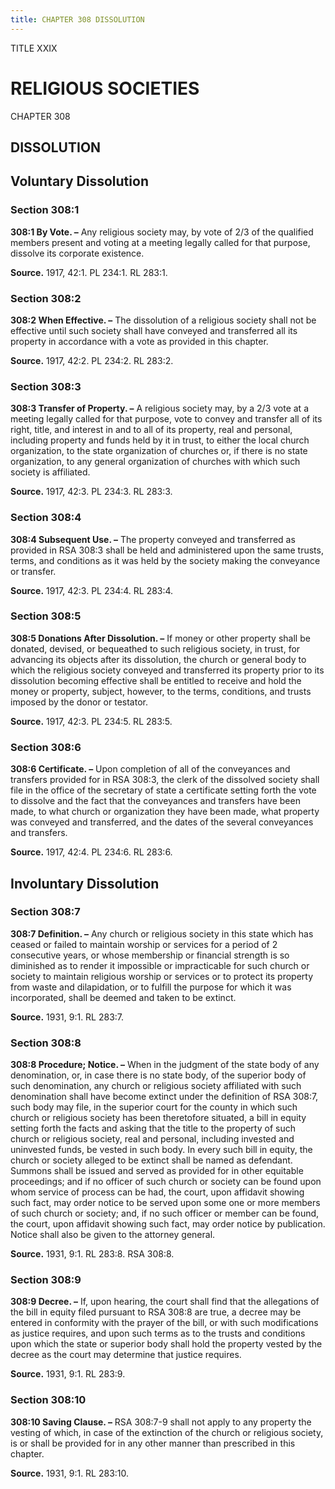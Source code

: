 ```yaml
---
title: CHAPTER 308 DISSOLUTION
---
```


TITLE XXIX
                                             
RELIGIOUS SOCIETIES
===================

CHAPTER 308
                                             
DISSOLUTION
------------

Voluntary Dissolution
---------------------

### Section 308:1

 **308:1 By Vote. –** Any religious society may, by vote of 2/3 of
the qualified members present and voting at a meeting legally called for
that purpose, dissolve its corporate existence.

**Source.** 1917, 42:1. PL 234:1. RL 283:1.

### Section 308:2

 **308:2 When Effective. –** The dissolution of a religious society
shall not be effective until such society shall have conveyed and
transferred all its property in accordance with a vote as provided in
this chapter.

**Source.** 1917, 42:2. PL 234:2. RL 283:2.

### Section 308:3

 **308:3 Transfer of Property. –** A religious society may, by a 2/3
vote at a meeting legally called for that purpose, vote to convey and
transfer all of its right, title, and interest in and to all of its
property, real and personal, including property and funds held by it in
trust, to either the local church organization, to the state
organization of churches or, if there is no state organization, to any
general organization of churches with which such society is affiliated.

**Source.** 1917, 42:3. PL 234:3. RL 283:3.

### Section 308:4

 **308:4 Subsequent Use. –** The property conveyed and transferred as
provided in RSA 308:3 shall be held and administered upon the same
trusts, terms, and conditions as it was held by the society making the
conveyance or transfer.

**Source.** 1917, 42:3. PL 234:4. RL 283:4.

### Section 308:5

 **308:5 Donations After Dissolution. –** If money or other property
shall be donated, devised, or bequeathed to such religious society, in
trust, for advancing its objects after its dissolution, the church or
general body to which the religious society conveyed and transferred its
property prior to its dissolution becoming effective shall be entitled
to receive and hold the money or property, subject, however, to the
terms, conditions, and trusts imposed by the donor or testator.

**Source.** 1917, 42:3. PL 234:5. RL 283:5.

### Section 308:6

 **308:6 Certificate. –** Upon completion of all of the conveyances
and transfers provided for in RSA 308:3, the clerk of the dissolved
society shall file in the office of the secretary of state a certificate
setting forth the vote to dissolve and the fact that the conveyances and
transfers have been made, to what church or organization they have been
made, what property was conveyed and transferred, and the dates of the
several conveyances and transfers.

**Source.** 1917, 42:4. PL 234:6. RL 283:6.

Involuntary Dissolution
-----------------------

### Section 308:7

 **308:7 Definition. –** Any church or religious society in this
state which has ceased or failed to maintain worship or services for a
period of 2 consecutive years, or whose membership or financial strength
is so diminished as to render it impossible or impracticable for such
church or society to maintain religious worship or services or to
protect its property from waste and dilapidation, or to fulfill the
purpose for which it was incorporated, shall be deemed and taken to be
extinct.

**Source.** 1931, 9:1. RL 283:7.

### Section 308:8

 **308:8 Procedure; Notice. –** When in the judgment of the state
body of any denomination, or, in case there is no state body, of the
superior body of such denomination, any church or religious society
affiliated with such denomination shall have become extinct under the
definition of RSA 308:7, such body may file, in the superior court for
the county in which such church or religious society has been
theretofore situated, a bill in equity setting forth the facts and
asking that the title to the property of such church or religious
society, real and personal, including invested and uninvested funds, be
vested in such body. In every such bill in equity, the church or society
alleged to be extinct shall be named as defendant. Summons shall be
issued and served as provided for in other equitable proceedings; and if
no officer of such church or society can be found upon whom service of
process can be had, the court, upon affidavit showing such fact, may
order notice to be served upon some one or more members of such church
or society; and, if no such officer or member can be found, the court,
upon affidavit showing such fact, may order notice by publication.
Notice shall also be given to the attorney general.

**Source.** 1931, 9:1. RL 283:8. RSA 308:8.

### Section 308:9

 **308:9 Decree. –** If, upon hearing, the court shall find that the
allegations of the bill in equity filed pursuant to RSA 308:8 are true,
a decree may be entered in conformity with the prayer of the bill, or
with such modifications as justice requires, and upon such terms as to
the trusts and conditions upon which the state or superior body shall
hold the property vested by the decree as the court may determine that
justice requires.

**Source.** 1931, 9:1. RL 283:9.

### Section 308:10

 **308:10 Saving Clause. –** RSA 308:7-9 shall not apply to any
property the vesting of which, in case of the extinction of the church
or religious society, is or shall be provided for in any other manner
than prescribed in this chapter.

**Source.** 1931, 9:1. RL 283:10.
